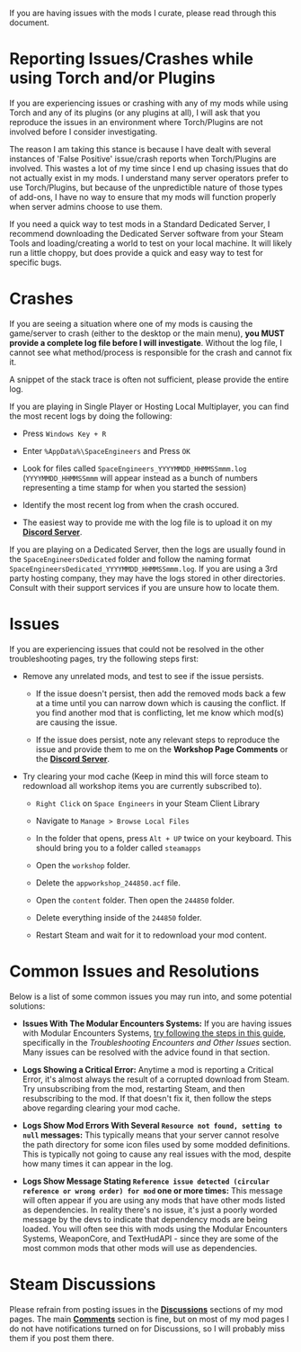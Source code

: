 If you are having issues with the mods I curate, please read through this document.

# Reporting Issues/Crashes while using Torch and/or Plugins

If you are experiencing issues or crashing with any of my mods while using Torch and any of its plugins (or any plugins at all), I will ask that you reproduce the issues in an environment where Torch/Plugins are not involved before I consider investigating.

The reason I am taking this stance is because I have dealt with several instances of 'False Positive' issue/crash reports when Torch/Plugins are involved. This wastes a lot of my time since I end up chasing issues that do not actually exist in my mods. I understand many server operators prefer to use Torch/Plugins, but because of the unpredictible nature of those types of add-ons, I have no way to ensure that my mods will function properly when server admins choose to use them.

If you need a quick way to test mods in a Standard Dedicated Server, I recommend downloading the Dedicated Server software from your Steam Tools and loading/creating a world to test on your local machine. It will likely run a little choppy, but does provide a quick and easy way to test for specific bugs.

# Crashes

If you are seeing a situation where one of my mods is causing the game/server to crash (either to the desktop or the main menu), **you MUST provide a complete log file before I will investigate**. Without the log file, I cannot see what method/process is responsible for the crash and cannot fix it.

A snippet of the stack trace is often not sufficient, please provide the entire log.

If you are playing in Single Player or Hosting Local Multiplayer, you can find the most recent logs by doing the following:

 - Press `Windows Key + R`  

 - Enter `%AppData%\SpaceEngineers` and Press `OK`  

 - Look for files called `SpaceEngineers_YYYYMMDD_HHMMSSmmm.log` (`YYYYMMDD_HHMMSSmmm` will appear instead as a bunch of numbers representing a time stamp for when you started the session)  

 - Identify the most recent log from when the crash occured.  

 - The easiest way to provide me with the log file is to upload it on my **[Discord Server](https://discord.gg/8rZpMqq)**. 

If you are playing on a Dedicated Server, then the logs are usually found in the `SpaceEngineersDedicated` folder and follow the naming format `SpaceEngineersDedicated_YYYYMMDD_HHMMSSmmm.log`. If you are using a 3rd party hosting company, they may have the logs stored in other directories. Consult with their support services if you are unsure how to locate them.

# Issues

If you are experiencing issues that could not be resolved in the other troubleshooting pages, try the following steps first:

 - Remove any unrelated mods, and test to see if the issue persists.  

   - If the issue doesn't persist, then add the removed mods back a few at a time until you can narrow down which is causing the conflict. If you find another mod that is conflicting, let me know which mod(s) are causing the issue.  

   - If the issue does persist, note any relevant steps to reproduce the issue and provide them to me on the **Workshop Page Comments** or the **[Discord Server](https://discord.gg/8rZpMqq)**.
  
 - Try clearing your mod cache (Keep in mind this will force steam to redownload all workshop items you are currently subscribed to).  

   - `Right Click` on `Space Engineers` in your Steam Client Library  
   
   - Navigate to `Manage > Browse Local Files`  

   - In the folder that opens, press `Alt + UP` twice on your keyboard. This should bring you to a folder called `steamapps`

   - Open the `workshop` folder.

   - Delete the `appworkshop_244850.acf` file.

   - Open the `content` folder. Then open the `244850` folder.

   - Delete everything inside of the `244850` folder.

   - Restart Steam and wait for it to redownload your mod content.

# Common Issues and Resolutions

Below is a list of some common issues you may run into, and some potential solutions:

 - **Issues With The Modular Encounters Systems:** If you are having issues with Modular Encounters Systems, [try following the steps in this guide](https://github.com/MeridiusIX/Modular-Encounters-Systems/wiki/Encounter-Guide-and-Troubleshooting), specifically in the *Troubleshooting Encounters and Other Issues* section. Many issues can be resolved with the advice found in that section.  

 - **Logs Showing a Critical Error:** Anytime a mod is reporting a Critical Error, it's almost always the result of a corrupted download from Steam. Try unsubscribing from the mod, restarting Steam, and then resubscribing to the mod. If that doesn't fix it, then follow the steps above regarding clearing your mod cache.  

 - **Logs Show Mod Errors With Several `Resource not found, setting to null` messages:** This typically means that your server cannot resolve the path directory for some icon files used by some modded definitions. This is typically not going to cause any real issues with the mod, despite how many times it can appear in the log.  

 - **Logs Show Message Stating `Reference issue detected (circular reference or wrong order) for mod` one or more times:** This message will often appear if you are using any mods that have other mods listed as dependencies. In reality there's no issue, it's just a poorly worded message by the devs to indicate that dependency mods are being loaded. You will often see this with mods using the Modular Encounters Systems, WeaponCore, and TextHudAPI - since they are some of the most common mods that other mods will use as dependencies.  

# Steam Discussions

Please refrain from posting issues in the <u>**Discussions**</u> sections of my mod pages. The main <u>**Comments**</u> section is fine, but on most of my mod pages I do not have notifications turned on for Discussions, so I will probably miss them if you post them there.